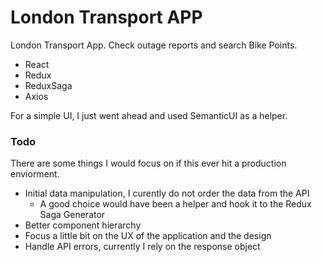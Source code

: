# London Transport APP

London Transport App.
Check outage reports and search Bike Points.

* React
* Redux
* ReduxSaga
* Axios

For a simple UI, I just went ahead and used SemanticUI as a helper.

### Todo

There are some things I would focus on if this ever hit a production enviorment.

* Initial data manipulation, I curently do not order the data from the API
  * A good choice would have been a helper and hook it to the Redux Saga Generator
* Better component hierarchy
* Focus a little bit on the UX of the application and the design
* Handle API errors, currently I rely on the response object
